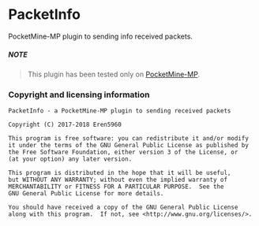 # PacketInfo
PocketMine-MP plugin to sending info received packets.

##### NOTE
>This plugin has been tested only on [PocketMine-MP](https://github.com/pmmp/pocketmine-mp).

### Copyright and licensing information
```
PacketInfo - a PocketMine-MP plugin to sending received packets

Copyright (C) 2017-2018 Eren5960

This program is free software: you can redistribute it and/or modify
it under the terms of the GNU General Public License as published by
the Free Software Foundation, either version 3 of the License, or
(at your option) any later version.

This program is distributed in the hope that it will be useful,
but WITHOUT ANY WARRANTY; without even the implied warranty of
MERCHANTABILITY or FITNESS FOR A PARTICULAR PURPOSE.  See the
GNU General Public License for more details.

You should have received a copy of the GNU General Public License
along with this program.  If not, see <http://www.gnu.org/licenses/>.
```